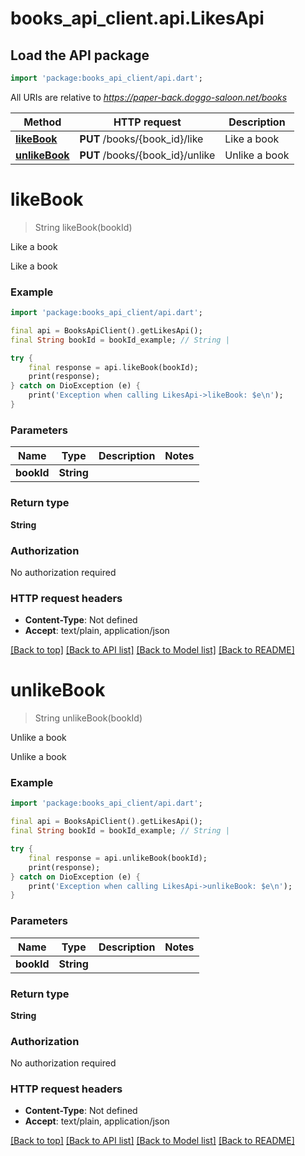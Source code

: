 # books_api_client.api.LikesApi

## Load the API package
```dart
import 'package:books_api_client/api.dart';
```

All URIs are relative to *https://paper-back.doggo-saloon.net/books*

Method | HTTP request | Description
------------- | ------------- | -------------
[**likeBook**](LikesApi.md#likebook) | **PUT** /books/{book_id}/like | Like a book
[**unlikeBook**](LikesApi.md#unlikebook) | **PUT** /books/{book_id}/unlike | Unlike a book


# **likeBook**
> String likeBook(bookId)

Like a book

Like a book

### Example
```dart
import 'package:books_api_client/api.dart';

final api = BooksApiClient().getLikesApi();
final String bookId = bookId_example; // String | 

try {
    final response = api.likeBook(bookId);
    print(response);
} catch on DioException (e) {
    print('Exception when calling LikesApi->likeBook: $e\n');
}
```

### Parameters

Name | Type | Description  | Notes
------------- | ------------- | ------------- | -------------
 **bookId** | **String**|  | 

### Return type

**String**

### Authorization

No authorization required

### HTTP request headers

 - **Content-Type**: Not defined
 - **Accept**: text/plain, application/json

[[Back to top]](#) [[Back to API list]](../README.md#documentation-for-api-endpoints) [[Back to Model list]](../README.md#documentation-for-models) [[Back to README]](../README.md)

# **unlikeBook**
> String unlikeBook(bookId)

Unlike a book

Unlike a book

### Example
```dart
import 'package:books_api_client/api.dart';

final api = BooksApiClient().getLikesApi();
final String bookId = bookId_example; // String | 

try {
    final response = api.unlikeBook(bookId);
    print(response);
} catch on DioException (e) {
    print('Exception when calling LikesApi->unlikeBook: $e\n');
}
```

### Parameters

Name | Type | Description  | Notes
------------- | ------------- | ------------- | -------------
 **bookId** | **String**|  | 

### Return type

**String**

### Authorization

No authorization required

### HTTP request headers

 - **Content-Type**: Not defined
 - **Accept**: text/plain, application/json

[[Back to top]](#) [[Back to API list]](../README.md#documentation-for-api-endpoints) [[Back to Model list]](../README.md#documentation-for-models) [[Back to README]](../README.md)

